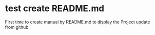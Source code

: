 # test create README.md
First time to create manual by README.md to display the Project
update from github
